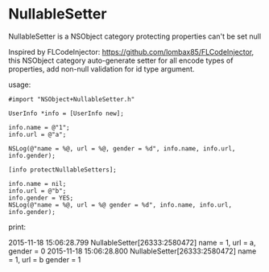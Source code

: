 # NullableSetter
NullableSetter is a NSObject category protecting properties can't be set null

Inspired by FLCodeInjector: https://github.com/lombax85/FLCodeInjector, this NSObject category auto-generate setter for all encode types of properties, add non-null validation for id type argument.

usage:


    #import "NSObject+NullableSetter.h"
    
    UserInfo *info = [UserInfo new];
    
    info.name = @"1";
    info.url = @"a";
    
    NSLog(@"name = %@, url = %@, gender = %d", info.name, info.url, info.gender);
    
    [info protectNullableSetters];
    
    info.name = nil;
    info.url = @"b";
    info.gender = YES;
    NSLog(@"name = %@, url = %@ gender = %d", info.name, info.url, info.gender);
    

print:

2015-11-18 15:06:28.799 NullableSetter[26333:2580472] name = 1, url = a, gender = 0
2015-11-18 15:06:28.800 NullableSetter[26333:2580472] name = 1, url = b gender = 1

